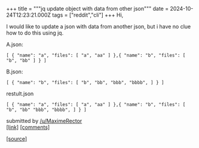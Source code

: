 +++
title = """jq update object with data from other json"""
date = 2024-10-24T12:23:21.000Z
tags = ["reddit","cli"]
+++
Hi,

I would like to update a json with data from another json, but i have no clue how to do this using jq.

A.json:

    [ { "name": "a", "files": [ "a", "aa" ] },{ "name": "b", "files": [ "b", "bb" ] } ] 

B.json:

    [ { "name": "b", "files": [ "b", "bb", "bbb", "bbbb", ] } ] 

restult.json

    [ { "name": "a", "files": [ "a", "aa" ] },{ "name": "b", "files": [ "b", "bb" "bbb", "bbbb", ] } ] 

submitted by [/u/MaximeRector](https://www.reddit.com/user/MaximeRector)  
[\[link\]](https://www.reddit.com/r/commandline/comments/1gb1cbo/jq_update_object_with_data_from_other_json/) [\[comments\]](https://www.reddit.com/r/commandline/comments/1gb1cbo/jq_update_object_with_data_from_other_json/)

[[source]](https://www.reddit.com/r/commandline/comments/1gb1cbo/jq_update_object_with_data_from_other_json/)
